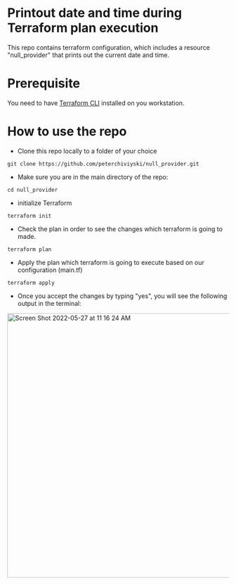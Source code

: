 # Printout date and time during Terraform plan execution 
This repo contains terraform configuration, which includes a resource "null_provider" that prints out the current date and time.

# Prerequisite
You need to have [Terraform CLI](https://learn.hashicorp.com/tutorials/terraform/install-cli) installed on you workstation. 

# How to use the repo 
* Clone this repo locally to a folder of your choice
```
git clone https://github.com/peterchiviyski/null_provider.git
```
* Make sure you are in the main directory of the repo:

```
cd null_provider
```
* initialize Terraform  
```
terraform init
```
* Check the plan in order to see the changes which terraform is going to made.
```
terraform plan
```
* Apply the plan which terraform is going to execute based on our configuration (main.tf)
```
terraform apply
```
* Once you accept the changes by typing "yes", you will see the following output in the terminal:
<img width="600" alt="Screen Shot 2022-05-27 at 11 16 24 AM" src="https://user-images.githubusercontent.com/52199951/170659963-6e7c1d4c-7fd5-456e-8a18-2964a08758eb.png">
